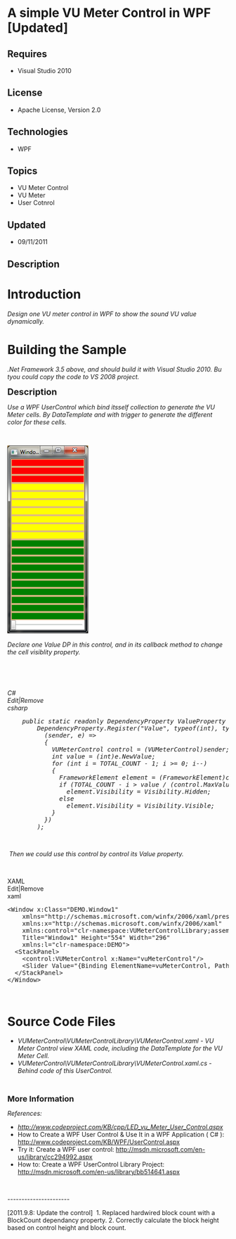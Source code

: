 # A simple VU Meter Control in WPF [Updated]
## Requires
- Visual Studio 2010
## License
- Apache License, Version 2.0
## Technologies
- WPF
## Topics
- VU Meter Control
- VU Meter
- User Cotnrol
## Updated
- 09/11/2011
## Description

<h1>Introduction</h1>
<p><em>Design one VU meter control in WPF to show the sound VU value dynamically.</em></p>
<h1><span>Building the Sample</span></h1>
<p><em>.Net Framework 3.5 above, and should build it with Visual Studio 2010. Bu tyou could copy the code to VS 2008 project.</em></p>
<p><span style="font-size:20px; font-weight:bold">Description</span></p>
<p><em>Use a WPF UserControl which bind itsself collection to generate the VU Meter cells. By DataTemplate and with trigger to generate the different color for these cells.</em></p>
<p><em>&nbsp;</em></p>
<p><img src="42242-untitled.png" alt="" width="184" height="427"></p>
<p><em>Declare one Value DP in this control, and in its callback method to change the cell visiblity property.</em></p>
<p>&nbsp;</p>
<p>&nbsp;</p>
<div><em>
<div class="scriptcode">
<div class="pluginEditHolder" pluginCommand="mceScriptCode">
<div class="title"><span>C#</span></div>
<div class="pluginLinkHolder"><span class="pluginEditHolderLink">Edit</span>|<span class="pluginRemoveHolderLink">Remove</span></div>
<span class="hidden">csharp</span>

<div class="preview">
<pre class="js">&nbsp;&nbsp;&nbsp;&nbsp;public&nbsp;static&nbsp;readonly&nbsp;DependencyProperty&nbsp;ValueProperty&nbsp;=&nbsp;
&nbsp;&nbsp;&nbsp;&nbsp;&nbsp;&nbsp;&nbsp;&nbsp;DependencyProperty.Register(<span class="js__string">&quot;Value&quot;</span>,&nbsp;<span class="js__operator">typeof</span>(int),&nbsp;<span class="js__operator">typeof</span>(VUMeterControl),&nbsp;<span class="js__operator">new</span>&nbsp;UIPropertyMetadata(<span class="js__num">0</span>,&nbsp;
&nbsp;&nbsp;&nbsp;&nbsp;&nbsp;&nbsp;&nbsp;&nbsp;&nbsp;&nbsp;(sender,&nbsp;e)&nbsp;=&gt;&nbsp;
&nbsp;&nbsp;&nbsp;&nbsp;&nbsp;&nbsp;&nbsp;&nbsp;&nbsp;&nbsp;<span class="js__brace">{</span>&nbsp;
&nbsp;&nbsp;&nbsp;&nbsp;&nbsp;&nbsp;&nbsp;&nbsp;&nbsp;&nbsp;&nbsp;&nbsp;VUMeterControl&nbsp;control&nbsp;=&nbsp;(VUMeterControl)sender;&nbsp;
&nbsp;&nbsp;&nbsp;&nbsp;&nbsp;&nbsp;&nbsp;&nbsp;&nbsp;&nbsp;&nbsp;&nbsp;int&nbsp;value&nbsp;=&nbsp;(int)e.NewValue;&nbsp;
&nbsp;&nbsp;&nbsp;&nbsp;&nbsp;&nbsp;&nbsp;&nbsp;&nbsp;&nbsp;&nbsp;&nbsp;<span class="js__statement">for</span>&nbsp;(int&nbsp;i&nbsp;=&nbsp;TOTAL_COUNT&nbsp;-&nbsp;<span class="js__num">1</span>;&nbsp;i&nbsp;&gt;=&nbsp;<span class="js__num">0</span>;&nbsp;i--)&nbsp;
&nbsp;&nbsp;&nbsp;&nbsp;&nbsp;&nbsp;&nbsp;&nbsp;&nbsp;&nbsp;&nbsp;&nbsp;<span class="js__brace">{</span>&nbsp;
&nbsp;&nbsp;&nbsp;&nbsp;&nbsp;&nbsp;&nbsp;&nbsp;&nbsp;&nbsp;&nbsp;&nbsp;&nbsp;&nbsp;FrameworkElement&nbsp;element&nbsp;=&nbsp;(FrameworkElement)control.PART_ItemsPresenter.ItemContainerGenerator.ContainerFromIndex(i);&nbsp;
&nbsp;&nbsp;&nbsp;&nbsp;&nbsp;&nbsp;&nbsp;&nbsp;&nbsp;&nbsp;&nbsp;&nbsp;&nbsp;&nbsp;<span class="js__statement">if</span>&nbsp;(TOTAL_COUNT&nbsp;-&nbsp;i&nbsp;&gt;&nbsp;value&nbsp;/&nbsp;(control.MaxValue&nbsp;/&nbsp;TOTAL_COUNT))&nbsp;
&nbsp;&nbsp;&nbsp;&nbsp;&nbsp;&nbsp;&nbsp;&nbsp;&nbsp;&nbsp;&nbsp;&nbsp;&nbsp;&nbsp;&nbsp;&nbsp;element.Visibility&nbsp;=&nbsp;Visibility.Hidden;&nbsp;
&nbsp;&nbsp;&nbsp;&nbsp;&nbsp;&nbsp;&nbsp;&nbsp;&nbsp;&nbsp;&nbsp;&nbsp;&nbsp;&nbsp;<span class="js__statement">else</span>&nbsp;
&nbsp;&nbsp;&nbsp;&nbsp;&nbsp;&nbsp;&nbsp;&nbsp;&nbsp;&nbsp;&nbsp;&nbsp;&nbsp;&nbsp;&nbsp;&nbsp;element.Visibility&nbsp;=&nbsp;Visibility.Visible;&nbsp;
&nbsp;&nbsp;&nbsp;&nbsp;&nbsp;&nbsp;&nbsp;&nbsp;&nbsp;&nbsp;&nbsp;&nbsp;<span class="js__brace">}</span>&nbsp;
&nbsp;&nbsp;&nbsp;&nbsp;&nbsp;&nbsp;&nbsp;&nbsp;&nbsp;&nbsp;<span class="js__brace">}</span>)&nbsp;
&nbsp;&nbsp;&nbsp;&nbsp;&nbsp;&nbsp;&nbsp;&nbsp;);</pre>
</div>
</div>
</div>
</em></div>
<p>&nbsp;</p>
<p><em>&nbsp;</em><em><em>Then we could use this control by control its Value property.</em></em></p>
<p>&nbsp;</p>
<div class="scriptcode">
<div class="pluginEditHolder" pluginCommand="mceScriptCode">
<div class="title"><span>XAML</span></div>
<div class="pluginLinkHolder"><span class="pluginEditHolderLink">Edit</span>|<span class="pluginRemoveHolderLink">Remove</span></div>
<span class="hidden">xaml</span>

<div class="preview">
<pre class="js">&lt;Window&nbsp;x:Class=<span class="js__string">&quot;DEMO.Window1&quot;</span>&nbsp;
&nbsp;&nbsp;&nbsp;&nbsp;xmlns=<span class="js__string">&quot;http://schemas.microsoft.com/winfx/2006/xaml/presentation&quot;</span>&nbsp;
&nbsp;&nbsp;&nbsp;&nbsp;xmlns:x=<span class="js__string">&quot;http://schemas.microsoft.com/winfx/2006/xaml&quot;</span>&nbsp;
&nbsp;&nbsp;&nbsp;&nbsp;xmlns:control=<span class="js__string">&quot;clr-namespace:VUMeterControlLibrary;assembly=VUMeterControlLibrary&quot;</span>&nbsp;
&nbsp;&nbsp;&nbsp;&nbsp;Title=<span class="js__string">&quot;Window1&quot;</span>&nbsp;Height=<span class="js__string">&quot;554&quot;</span>&nbsp;Width=<span class="js__string">&quot;296&quot;</span>&nbsp;
&nbsp;&nbsp;&nbsp;&nbsp;xmlns:l=<span class="js__string">&quot;clr-namespace:DEMO&quot;</span>&gt;&nbsp;
&nbsp;&nbsp;&lt;StackPanel&gt;&nbsp;
&nbsp;&nbsp;&nbsp;&nbsp;&lt;control:VUMeterControl&nbsp;x:Name=<span class="js__string">&quot;vuMeterControl&quot;</span>/&gt;&nbsp;
&nbsp;&nbsp;&nbsp;&nbsp;&lt;Slider&nbsp;Value=<span class="js__string">&quot;{Binding&nbsp;ElementName=vuMeterControl,&nbsp;Path=Value}&quot;</span>&nbsp;Maximum=<span class="js__string">&quot;100&quot;</span>/&gt;&nbsp;
&nbsp;&nbsp;&lt;/StackPanel&gt;&nbsp;
&lt;/Window&gt;</pre>
</div>
</div>
</div>
<div class="endscriptcode">&nbsp;</div>
<h1 class="endscriptcode"><span>Source Code Files</span></h1>
<ul>
<li><em>VUMeterControl\VUMeterControlLibrary\VUMeterControl.xaml - VU Meter Control view XAML code, including the DataTemplate for the VU Meter Cell.</em>
</li><li><em><em>VUMeterControl\VUMeterControlLibrary\VUMeterControl.xaml.cs - Behind code of this UserControl.</em></em>
</li></ul>
<p>&nbsp;</p>
<p><span style="font-size:large"><strong>More Information</strong></span></p>
<p><em>References: </em></p>
<ul>
<li><em><a href="http://www.codeproject.com/KB/cpp/LED_vu_Meter_User_Control.aspx">http://www.codeproject.com/KB/cpp/LED_vu_Meter_User_Control.aspx</a></em>
</li><li>How to Create a WPF User Control &amp; Use It in a WPF Application ( C# ): <a href="http://www.codeproject.com/KB/WPF/UserControl.aspx">
http://www.codeproject.com/KB/WPF/UserControl.aspx</a> </li><li>Try it: Create a WPF user control: <a href="http://msdn.microsoft.com/en-us/library/cc294992.aspx">
http://msdn.microsoft.com/en-us/library/cc294992.aspx</a> </li><li>How to: Create a WPF UserControl Library Project: <a href="http://msdn.microsoft.com/en-us/library/bb514641.aspx">
http://msdn.microsoft.com/en-us/library/bb514641.aspx</a> </li></ul>
<p><em>&nbsp;</em>&nbsp;</p>
<p>----------------------</p>
<p>[2011.9.8: Update the control]&nbsp; 1. Replaced hardwired block count with a BlockCount dependancy property. 2. Correctly calculate the block height based on control height and block count.</p>
